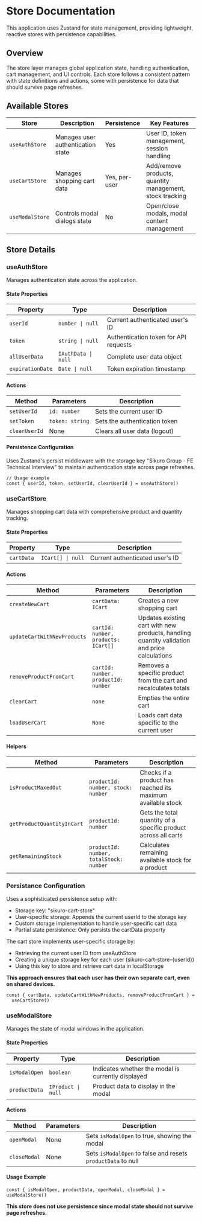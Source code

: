 # Store Documentation

This application uses Zustand for state management, providing lightweight, reactive stores with persistence capabilities.

## Overview

The store layer manages global application state, handling authentication, cart management, and UI controls. Each store follows a consistent pattern with state definitions and actions, some with persistence for data that should survive page refreshes.

## Available Stores

| Store           | Description                       | Persistence   | Key Features                                             |
| --------------- | --------------------------------- | ------------- | -------------------------------------------------------- |
| `useAuthStore`  | Manages user authentication state | Yes           | User ID, token management, session handling              |
| `useCartStore`  | Manages shopping cart data        | Yes, per-user | Add/remove products, quantity management, stock tracking |
| `useModalStore` | Controls modal dialogs state      | No            | Open/close modals, modal content management              |

## Store Details

### useAuthStore

Manages authentication state across the application.

#### State Properties

| Property         | Type                | Description                           |
| ---------------- | ------------------- | ------------------------------------- |
| `userId`         | `number \| null`    | Current authenticated user's ID       |
| `token`          | `string \| null`    | Authentication token for API requests |
| `allUserData`    | `IAuthData \| null` | Complete user data object             |
| `expirationDate` | `Date \| null`      | Token expiration timestamp            |

#### Actions

| Method        | Parameters      | Description                   |
| ------------- | --------------- | ----------------------------- |
| `setUserId`   | `id: number`    | Sets the current user ID      |
| `setToken`    | `token: string` | Sets the authentication token |
| `clearUserId` | None            | Clears all user data (logout) |

#### Persistence Configuration

Uses Zustand's persist middleware with the storage key "Sikuro Group - FE Technical Interview" to maintain authentication state across page refreshes.

```tsx
// Usage example
const { userId, token, setUserId, clearUserId } = useAuthStore()
```

### useCartStore

Manages shopping cart data with comprehensive product and quantity tracking.

#### State Properties

| Property   | Type              | Description                     |
| ---------- | ----------------- | ------------------------------- |
| `cartData` | `ICart[] \| null` | Current authenticated user's ID |

#### Actions

| Method                      | Parameters                          | Description                                                                                  |
| --------------------------- | ----------------------------------- | -------------------------------------------------------------------------------------------- |
| `createNewCart`             | `cartData: ICart`                   | Creates a new shopping cart                                                                  |
| `updateCartWithNewProducts` | `cartId: number, products: ICart[]` | Updates existing cart with new products, handling quantity validation and price calculations |
| `removeProductFromCart`     | `cartId: number, productId: number` | Removes a specific product from the cart and recalculates totals                             |
| `clearCart`                 | `none`                              | Empties the entire cart                                                                      |
| `loadUserCart`              | `None`                              | Loads cart data specific to the current user                                                 |

#### Helpers

| Method                     | Parameters                              | Description                                                    |
| -------------------------- | --------------------------------------- | -------------------------------------------------------------- |
| `isProductMaxedOut`        | `productId: number, stock: number`      | Checks if a product has reached its maximum available stock    |
| `getProductQuantityInCart` | `productId: number`                     | Gets the total quantity of a specific product across all carts |
| `getRemainingStock`        | `productId: number, totalStock: number` | Calculates remaining available stock for a product             |

### Persistance Configuration

Uses a sophisticated persistence setup with:

- Storage key: "sikuro-cart-store"
- User-specific storage: Appends the current userId to the storage key
- Custom storage implementation to handle user-specific cart data
- Partial state persistence: Only persists the cartData property

The cart store implements user-specific storage by:

- Retrieving the current user ID from useAuthStore
- Creating a unique storage key for each user (sikuro-cart-store-{userId})
- Using this key to store and retrieve cart data in localStorage

**This approach ensures that each user has their own separate cart, even on shared devices.**

```tsx
const { cartData, updateCartWithNewProducts, removeProductFromCart } =
  useCartStore()
```

### useModalStore

Manages the state of modal windows in the application.

#### State Properties

| Property      | Type               | Description                                        |
| ------------- | ------------------ | -------------------------------------------------- |
| `isModalOpen` | `boolean`          | Indicates whether the modal is currently displayed |
| `productData` | `IProduct \| null` | Product data to display in the modal               |

#### Actions

| Method       | Parameters | Description                                                  |
| ------------ | ---------- | ------------------------------------------------------------ |
| `openModal`  | None       | Sets `isModalOpen` to true, showing the modal                |
| `closeModal` | None       | Sets `isModalOpen` to false and resets `productData` to null |

#### Usage Example

```tsx
const { isModalOpen, productData, openModal, closeModal } = useModalStore()
```

**This store does not use persistence since modal state should not survive page refreshes.**
